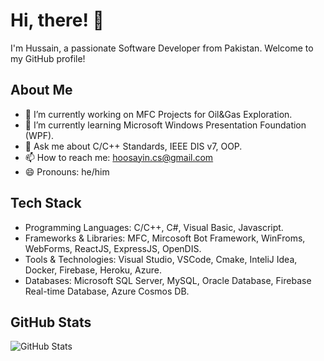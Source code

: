 # Hi, there! 👋

I'm Hussain, a passionate Software Developer from Pakistan. Welcome to my GitHub profile!

## About Me

- 🔭 I’m currently working on MFC Projects for Oil&Gas Exploration.
- 🌱 I’m currently learning Microsoft Windows Presentation Foundation (WPF).
- 💬 Ask me about C/C++ Standards, IEEE DIS v7, OOP.
- 📫 How to reach me: hoosayin.cs@gmail.com
- 😄 Pronouns: he/him

## Tech Stack

- Programming Languages: C/C++, C#, Visual Basic, Javascript.
- Frameworks & Libraries: MFC, Mircosoft Bot Framework, WinFroms, WebForms, ReactJS, ExpressJS, OpenDIS.
- Tools & Technologies: Visual Studio, VSCode, Cmake, InteliJ Idea, Docker, Firebase, Heroku, Azure.
- Databases: Microsoft SQL Server, MySQL, Oracle Database, Firebase Real-time Database, Azure Cosmos DB.

## GitHub Stats

![GitHub Stats](https://github-readme-stats.vercel.app/api?username=hoosayin&show_icons=true&count_private=true&theme=radical)
